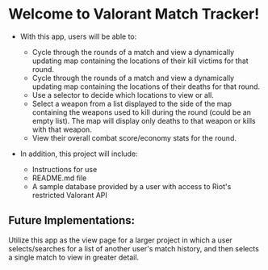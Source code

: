 # Welcome to Valorant Match Tracker!

* With this app, users will be able to:
    + Cycle through the rounds of a match and view a dynamically updating map containing the locations of their kill victims for that round.
    + Cycle through the rounds of a match and view a dynamically updating map containing the locations of their deaths for that round.
    + Use a selector to decide which locations to view or all.
    + Select a weapon from a list displayed to the side of the map containing the weapons used to kill during the round (could be an empty list). The map will display only deaths to that weapon or kills with that weapon.
    + View their overall combat score/economy stats for the round.

* In addition, this project will include:
    + Instructions for use
    + README.md file
    + A sample database provided by a user with access to Riot's restricted Valorant API

## Future Implementations:

Utilize this app as the view page for a larger project in which a user selects/searches for a list of another user's match history, and then selects a single match to view in greater detail.